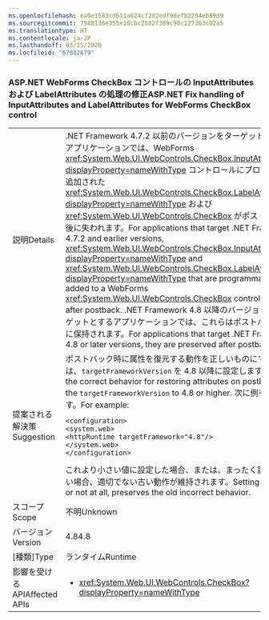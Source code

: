 ```yaml
---
ms.openlocfilehash: ea0e1583cd611a624cf2d2edf9defb2294eb89d9
ms.sourcegitcommit: 7588136e355e10cbc2582f389c90c127363c02a5
ms.translationtype: HT
ms.contentlocale: ja-JP
ms.lasthandoff: 03/15/2020
ms.locfileid: "67802679"
---
```

### <a name="aspnet-fix-handling-of-inputattributes-and-labelattributes-for-webforms-checkbox-control"></a><span data-ttu-id="c0dce-101">ASP.NET WebForms CheckBox コントロールの InputAttributes および LabelAttributes の処理の修正</span><span class="sxs-lookup"><span data-stu-id="c0dce-101">ASP.NET Fix handling of InputAttributes and LabelAttributes for WebForms CheckBox control</span></span>

|   |   |
|---|---|
|<span data-ttu-id="c0dce-102">説明</span><span class="sxs-lookup"><span data-stu-id="c0dce-102">Details</span></span>|<span data-ttu-id="c0dce-103">.NET Framework 4.7.2 以前のバージョンをターゲットとするアプリケーションでは、WebForms <xref:System.Web.UI.WebControls.CheckBox.InputAttributes?displayProperty=nameWithType> コントロールにプログラムで追加された <xref:System.Web.UI.WebControls.CheckBox.LabelAttributes?displayProperty=nameWithType> および <xref:System.Web.UI.WebControls.CheckBox> がポストバック後に失われます。</span><span class="sxs-lookup"><span data-stu-id="c0dce-103">For applications that target .NET Framework 4.7.2 and earlier versions, <xref:System.Web.UI.WebControls.CheckBox.InputAttributes?displayProperty=nameWithType> and <xref:System.Web.UI.WebControls.CheckBox.LabelAttributes?displayProperty=nameWithType> that are programmatically added to a WebForms <xref:System.Web.UI.WebControls.CheckBox> control are lost after postback.</span></span> <span data-ttu-id="c0dce-104">.NET Framework 4.8 以降のバージョンをターゲットとするアプリケーションでは、これらはポストバック後に保持されます。</span><span class="sxs-lookup"><span data-stu-id="c0dce-104">For applications that target .NET Framework 4.8 or later versions, they are preserved after postback.</span></span>|
|<span data-ttu-id="c0dce-105">提案される解決策</span><span class="sxs-lookup"><span data-stu-id="c0dce-105">Suggestion</span></span>|<span data-ttu-id="c0dce-106">ポストバック時に属性を復元する動作を正しいものにするには、<code>targetFrameworkVersion</code> を 4.8 以降に設定します。</span><span class="sxs-lookup"><span data-stu-id="c0dce-106">For the correct behavior for restoring attributes on postback, set the <code>targetFrameworkVersion</code> to 4.8 or higher.</span></span> <span data-ttu-id="c0dce-107">次に例を示します。</span><span class="sxs-lookup"><span data-stu-id="c0dce-107">For example:</span></span><pre><code class="lang-xml">&lt;configuration&gt;&#13;&#10;&lt;system.web&gt;&#13;&#10;&lt;httpRuntime targetFramework=&quot;4.8&quot;/&gt;&#13;&#10;&lt;/system.web&gt;&#13;&#10;&lt;/configuration&gt;&#13;&#10;</code></pre><span data-ttu-id="c0dce-108">これより小さい値に設定した場合、または、まったく設定しない場合、適切でない古い動作が維持されます。</span><span class="sxs-lookup"><span data-stu-id="c0dce-108">Setting it lower, or not at all, preserves the old incorrect behavior.</span></span>|
|<span data-ttu-id="c0dce-109">スコープ</span><span class="sxs-lookup"><span data-stu-id="c0dce-109">Scope</span></span>|<span data-ttu-id="c0dce-110">不明</span><span class="sxs-lookup"><span data-stu-id="c0dce-110">Unknown</span></span>|
|<span data-ttu-id="c0dce-111">バージョン</span><span class="sxs-lookup"><span data-stu-id="c0dce-111">Version</span></span>|<span data-ttu-id="c0dce-112">4.8</span><span class="sxs-lookup"><span data-stu-id="c0dce-112">4.8</span></span>|
|<span data-ttu-id="c0dce-113">[種類]</span><span class="sxs-lookup"><span data-stu-id="c0dce-113">Type</span></span>|<span data-ttu-id="c0dce-114">ランタイム</span><span class="sxs-lookup"><span data-stu-id="c0dce-114">Runtime</span></span>|
|<span data-ttu-id="c0dce-115">影響を受ける API</span><span class="sxs-lookup"><span data-stu-id="c0dce-115">Affected APIs</span></span>|<ul><li><xref:System.Web.UI.WebControls.CheckBox?displayProperty=nameWithType></li></ul>|
